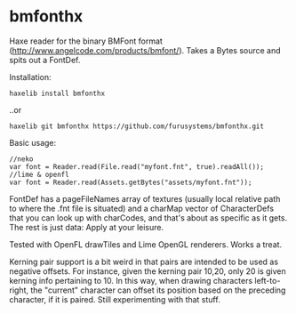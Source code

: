 bmfonthx
========

Haxe reader for the binary BMFont format (http://www.angelcode.com/products/bmfont/). Takes a Bytes source and spits out a FontDef.

Installation:  

	haxelib install bmfonthx

..or 

	haxelib git bmfonthx https://github.com/furusystems/bmfonthx.git

Basic usage:  

	//neko
    var font = Reader.read(File.read("myfont.fnt", true).readAll());  
    //lime & openfl
    var font = Reader.read(Assets.getBytes("assets/myfont.fnt"));  
  
FontDef has a pageFileNames array of textures (usually local relative path to where the .fnt file is situated) and a charMap vector of CharacterDefs that you can look up with charCodes, and that's about as specific as it gets. The rest is just data: Apply at your leisure.

Tested with OpenFL drawTiles and Lime OpenGL renderers. Works a treat.

Kerning pair support is a bit weird in that pairs are intended to be used as negative offsets. For instance, given the kerning pair 10,20, only 20 is given kerning info pertaining to 10. In this way, when drawing characters left-to-right, the "current" character can offset its position based on the preceding character, if it is paired. Still experimenting with that stuff.

